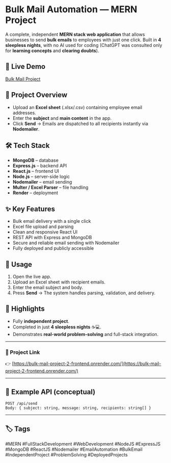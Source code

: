 # Bulk Mail Automation — MERN Project

A complete, independent **MERN stack web application** that allows businesses to send **bulk emails** to employees with just one click. Built in **4 sleepless nights**, with no AI used for coding (ChatGPT was consulted only for **learning concepts** and **clearing doubts**).

## 🚀 Live Demo
[Bulk Mail Project](https://bulk-mail-project-2-frontend.onrender.com/)

## 📖 Project Overview
- Upload an **Excel sheet** (.xlsx/.csv) containing employee email addresses.
- Enter the **subject** and **main content** in the app.
- Click **Send** → Emails are dispatched to all recipients instantly via **Nodemailer**.

## 🛠️ Tech Stack
- **MongoDB** – database
- **Express.js** – backend API
- **React.js** – frontend UI
- **Node.js** – server-side logic
- **Nodemailer** – email sending
- **Multer / Excel Parser** – file handling
- **Render** – deployment

## ✨ Key Features
- Bulk email delivery with a single click
- Excel file upload and parsing
- Clean and responsive React UI
- REST API with Express and MongoDB
- Secure and reliable email sending with Nodemailer
- Fully deployed and publicly accessible

## 📌 Usage
1. Open the live app.
2. Upload an Excel sheet with recipient emails.
3. Enter the email subject and body.
4. Press **Send** → The system handles parsing, validation, and delivery.

## 🔑 Highlights
- Fully **independent project**.
- Completed in just **4 sleepless nights** ☕💻.
- Demonstrates **real-world problem-solving** and full-stack integration.

---

### 🔗 Project Link
👉 [https://bulk-mail-project-2-frontend.onrender.com/](https://bulk-mail-project-2-frontend.onrender.com/)

---

## 📂 Example API (conceptual)
```http
POST /api/send
Body: { subject: string, message: string, recipients: string[] }
```

---

## 🏷️ Tags
#MERN #FullStackDevelopment #WebDevelopment #NodeJS #ExpressJS #MongoDB #ReactJS #Nodemailer #EmailAutomation #BulkEmail #IndependentProject #ProblemSolving #DeployedProjects
